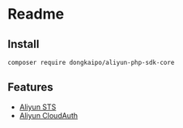 # Readme

## Install

```
composer require dongkaipo/aliyun-php-sdk-core
```

## Features

* [Aliyun STS](https://github.com/dongkaipo/aliyun-php-sdk-sts)
* [Aliyun CloudAuth](https://github.com/dongkaipo/aliyun-php-sdk-cloudauth)
